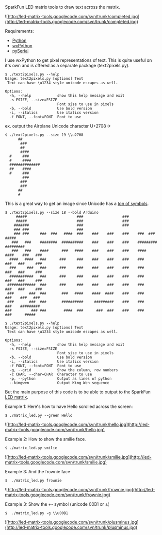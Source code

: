 SparkFun LED matrix tools to draw text across the matrix.

![http://led-matrix-tools.googlecode.com/svn/trunk/completed.jpg](http://led-matrix-tools.googlecode.com/svn/trunk/completed.jpg)

Requirements:
  * [Python](http://www.python.org/)
  * [wxPython](http://www.wxpython.org/)
  * [pySerial](http://pyserial.wiki.sourceforge.net/pySerial)

I use wxPython to get pixel representations of text. This is quite useful on it's own and is offered as a separate package (text2pixels.py).

```
$ ./text2pixels.py --help
Usage: text2pixels.py [options] Text
 Text can have \u1234 style unicode escapes as well.

Options:
  -h, --help            show this help message and exit
  -s FSIZE, --size=FSIZE
                        Font size to use in pixels
  -b, --bold            Use bold version
  -i, --italics         Use italics version
  -f FONT, --font=FONT  Font to use
```


ex. output the Airplane Unicode character U+2708 ✈

```
$ ./text2pixels.py --size 19 \\u2708
      ##         
       ###       
       ##        
       ####      
  #     ###      
  #     ####     
  ############## 
  ##    ####     
  #     ###      
        ###      
       ###       
       ###       
      ##         
      #        
```

This is a great way to get an image since Unicode has a [ton of symbols](http://en.wikipedia.org/wiki/Unicode_Symbols).

```
$ ./text2pixels.py --size 18 --bold Arduino
     #####                       ###                  ###                             
     #####                       ###                  ###                             
    #######                      ###                  ###                             
    ### ###                      ###                                                  
    ### ###     ###  ###   ####  ###    ###    ###    ###    ###  ###        #####    
   ###   ###    ########  ##########    ###    ###    ###    #########     #########  
   ###   ###    ####      ###   ####    ###    ###    ###    ####  ####    ###   ###  
  ####   ####   ###      ###     ###    ###    ###    ###    ###    ###   ###     ### 
  ###     ###   ###      ###     ###    ###    ###    ###    ###    ###   ###     ### 
  ###########   ###      ###     ###    ###    ###    ###    ###    ###   ###     ### 
 #############  ###      ###     ###    ###    ###    ###    ###    ###   ###     ### 
 ###       ###  ###       ###   ####    ####  ####    ###    ###    ###    ###   ###  
 ###       ###  ###       ##########     #########    ###    ###    ###    #########  
###         ### ###        ####  ###      ###  ###    ###    ###    ###      #####    
```

```
$ ./text2pixels.py --help           
Usage: text2pixels.py [options] Text
 Text can have \u1234 style unicode escapes as well.

Options:
  -h, --help            show this help message and exit
  -s FSIZE, --size=FSIZE
                        Font size to use in pixels
  -b, --bold            Use bold version
  -i, --italics         Use italics version
  -f FONT, --font=FONT  Font to use
  -g, --grid            Show the column, row numbers
  -c CHAR, --char=CHAR  Character to use
  -p, --python          Output as lines of python
  --kingwen             Output King Wen sequence

```
But the main purpose of this code is to be able to output to the SparkFun
[LED matrix](http://www.sparkfun.com/commerce/product_info.php?products_id=759).

Example 1: Here's how to have Hello scrolled across the screen:
```
$ ./matrix_led.py --green Hello
```
![http://led-matrix-tools.googlecode.com/svn/trunk/hello.jpg](http://led-matrix-tools.googlecode.com/svn/trunk/hello.jpg)

Example 2: How to show the smilie face.
```
$ ./matrix_led.py smilie
```
![http://led-matrix-tools.googlecode.com/svn/trunk/smilie.jpg](http://led-matrix-tools.googlecode.com/svn/trunk/smilie.jpg)

Example 3: And the frownie face
```
$  ./matrix_led.py frownie
```
![http://led-matrix-tools.googlecode.com/svn/trunk/frownie.jpg](http://led-matrix-tools.googlecode.com/svn/trunk/frownie.jpg)

Example 3: Show the +- symbol (unicode 00B1 or ±)
```
$  ./matrix_led.py -g \\u00B1
```
![http://led-matrix-tools.googlecode.com/svn/trunk/plusminus.jpg](http://led-matrix-tools.googlecode.com/svn/trunk/plusminus.jpg)
